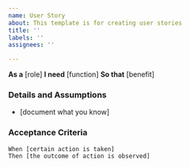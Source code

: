 ```yaml
---
name: User Story
about: This template is for creating user stories
title: ''
labels: ''
assignees: ''

---
```


**As a** [role] 
**I need** [function] 
**So that** [benefit]

### Details and Assumptions
* [document what you know] 

### Acceptance Criteria 
```gherkin Given [some context] 
When [certain action is taken] 
Then [the outcome of action is observed] 
```
